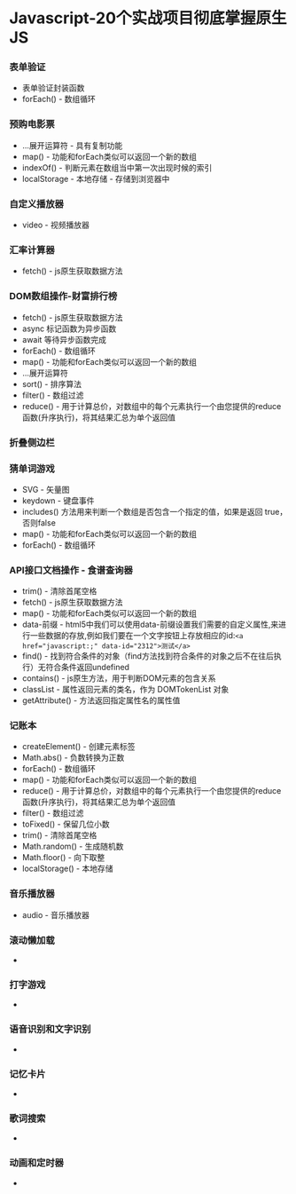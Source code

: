 # Javascript-20个实战项目彻底掌握原生JS

### 表单验证
* 表单验证封装函数
* forEach() - 数组循环

### 预购电影票
* ...展开运算符 - 具有复制功能
* map() - 功能和forEach类似可以返回一个新的数组
* indexOf() - 判断元素在数组当中第一次出现时候的索引
* localStorage - 本地存储 - 存储到浏览器中

### 自定义播放器
* video - 视频播放器

### 汇率计算器
* fetch() - js原生获取数据方法

### DOM数组操作-财富排行榜
* fetch() - js原生获取数据方法
* async 标记函数为异步函数
* await 等待异步函数完成
* forEach() - 数组循环
* map() - 功能和forEach类似可以返回一个新的数组
* ...展开运算符
* sort() - 排序算法
* filter() - 数组过滤
* reduce() - 用于计算总价，对数组中的每个元素执行一个由您提供的reduce函数(升序执行)，将其结果汇总为单个返回值

### 折叠侧边栏

### 猜单词游戏
* SVG - 矢量图
* keydown - 键盘事件
* includes() 方法用来判断一个数组是否包含一个指定的值，如果是返回 true，否则false
* map() - 功能和forEach类似可以返回一个新的数组
* forEach() - 数组循环

### API接口文档操作 - 食谱查询器
* trim() - 清除首尾空格
* fetch() - js原生获取数据方法
* map() - 功能和forEach类似可以返回一个新的数组
* data-前缀 - html5中我们可以使用data-前缀设置我们需要的自定义属性,来进行一些数据的存放,例如我们要在一个文字按钮上存放相应的id:`<a href="javascript:;" data-id="2312">测试</a>`
* find() - 找到符合条件的对象（find方法找到符合条件的对象之后不在往后执行）无符合条件返回undefined
* contains() - js原生方法，用于判断DOM元素的包含关系
* classList - 属性返回元素的类名，作为 DOMTokenList 对象
* getAttribute() - 方法返回指定属性名的属性值

### 记账本
* createElement() - 创建元素标签
* Math.abs() - 负数转换为正数
* forEach() - 数组循环
* map() - 功能和forEach类似可以返回一个新的数组
* reduce() - 用于计算总价，对数组中的每个元素执行一个由您提供的reduce函数(升序执行)，将其结果汇总为单个返回值
* filter() - 数组过滤
* toFixed() - 保留几位小数
* trim() - 清除首尾空格
* Math.random() - 生成随机数
* Math.floor() - 向下取整
* localStorage() - 本地存储

### 音乐播放器
* audio - 音乐播放器

### 滚动懒加载
* 

### 打字游戏
* 

### 语音识别和文字识别
* 

### 记忆卡片
* 

### 歌词搜索
* 

### 动画和定时器
* 

### 
